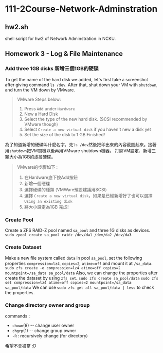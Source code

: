 # 111-2Course-Network-Adminstration

## hw2.sh
shell script for hw2 of Network Adminstration in NCKU.
## Homework 3 - Log & File Maintenance
### Add three 1GB disks 新增三個1GB的硬碟
To get the name of the hard disk we added, let's first take a screenshot after giving command `ls /dev`. After that, shut down your VM with `shutdown`, and turn the VM down by VMware.
> VMware Steps below: 
>   1) Press `Add` under `Hardware`
>   2) New a Hard Disk
>   3) Select the type of the new hard disk. (SCSI recommended by VMware though)
>   4) Select `Create a new virtual disk` if you haven't new a disk yet
>   5) Set the size of the disk to 1 GB
>   Finished!

為了知道新增的硬碟叫什麼名字，先`ls /dev`然後把印出來的內容截圖起來。接著用`shutdown`把VM關機以後再用VMware shutdown機器。
打開VM設定，新增三顆大小為1GB的虛擬硬碟。
> VMware的步驟如下 : 
>   1) 在Hardware底下按Add按鈕
>   2) 新增一個硬碟
>   3) 選擇硬碟的種類 (VMWare預設建議用SCSI)
>   4) 選擇 `Create a new virtual disk`，如果是已經新增好了也可以選擇`Using an existing disk`
>   5) 將大小設定為1GB
>   完成!

### Create Pool
Create a ZFS RAID-Z pool named `sa_pool` and three 1G disks as devices.
`sudo zpool create sa_pool raidz /dev/da1 /dev/da2 /dev/da3`
### Create Dataset
Make a new ﬁle system called `data` in pool `sa_pool`, set the following properties `compression=lz4`, `copies=2`, `atime=off` and mount it at `/sa_data`.
`sudo zfs create -o compression=lz4 atime=off copies=2 mountpoint=/sa_data sa_pool/data`
Also, we can change the properties after create the dataset by using `zfs set`.
`sudo zfs create sa_pool/data`
`sudo zfs set compression=lz4 atime=off copies=2 mountpoint=/sa_data sa_pool/data`
We can use `sudo zfs get all sa_pool/data | less` to check the properties.
### Change directory owner and group
commands : 
- `chown`(8) -- change user owner
- `chgrp`(1) -- change group owner
- `-R` : recursively change (for directory)

希望不會被當 :D
